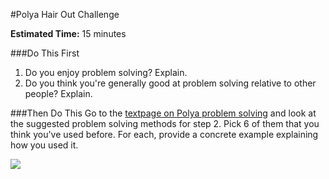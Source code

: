 #Polya Hair Out Challenge

**Estimated Time:** 15 minutes

###Do This First
1. Do you enjoy problem solving? Explain.
2. Do you think you're generally good at problem solving relative to other people? Explain.

###Then Do This
Go to the [textpage on Polya problem solving](https://github.com/christensenacademy/christensen-academy/blob/master/modules/learning/textpages/polya-problem-solving.md) and look at the suggested problem solving methods for step 2. Pick 6 of them that you think you've used before. For each, provide a concrete example explaining how you used it.

![](http://christensenacademy.org/img/signature.png)
